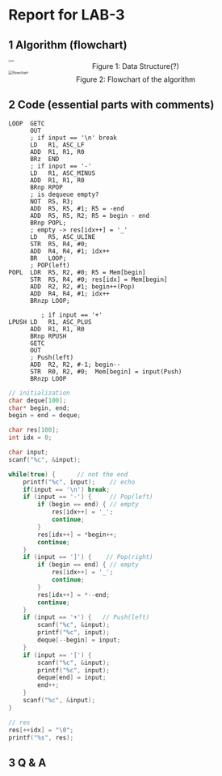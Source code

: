 # Report for LAB-3

## 1 Algorithm (flowchart)

<img src="/Users/shen/Desktop/data.jpeg" alt="data" style="zoom: 25%;" />

<center>Figure 1: Data Structure(?)</center>

<img src="/Users/shen/Desktop/flowchart.png" alt="flowchart" style="zoom:50%;" />

<center>Figure 2: Flowchart of the algorithm</center>

## 2 Code (essential parts with comments)

```assembly
LOOP  GETC
      OUT
      ; if input == '\n' break
      LD   R1, ASC_LF
      ADD  R1, R1, R0
      BRz  END
      ; if input == '-'
      LD   R1, ASC_MINUS
      ADD  R1, R1, R0
      BRnp RPOP
      ; is dequeue empty?
      NOT  R5, R3;
      ADD  R5, R5, #1; R5 = -end
      ADD  R5, R5, R2; R5 = begin - end
      BRnp POPL;
      ; empty -> res[idx++] = '_'
      LD   R5, ASC_ULINE
      STR  R5, R4, #0;
      ADD  R4, R4, #1; idx++
      BR   LOOP;
      ; POP(left)
POPL  LDR  R5, R2, #0; R5 = Mem[begin]
      STR  R5, R4, #0; res[idx] = Mem[begin]
      ADD  R2, R2, #1; begin++(Pop)
      ADD  R4, R4, #1; idx++
      BRnzp LOOP;

		 ; if input == '+'
LPUSH LD   R1, ASC_PLUS
      ADD  R1, R1, R0
      BRnp RPUSH
      GETC
      OUT
      ; Push(left)
      ADD  R2, R2, #-1; begin--
      STR  R0, R2, #0;  Mem[begin] = input(Push)
      BRnzp LOOP
```



```c
// initialization
char deque[100];
char* begin, end;
begin = end = deque;

char res[100];
int idx = 0;

char input;
scanf("%c", &input);

while(true) {      // not the end
    printf("%c", input);    // echo
    if(input == '\n') break;
    if (input == '-') {     // Pop(left)
        if (begin == end) { // empty
            res[idx++] = '_';
            continue;
        }
        res[idx++] = *begin++;
        continue;
    }
    if (input == ']') {    // Pop(right)
        if (begin == end) { // empty
            res[idx++] = '_';
            continue;
        }
        res[idx++] = *--end;
        continue;
    }
    if (input == '+') {   // Push(left)
        scanf("%c", &input);
        printf("%c", input);
        deque[--begin] = input;
    }
    if (input == '[') {
        scanf("%c", &input);
        printf("%c", input);
        deque[end] = input;
        end++;
    }
    scanf("%c", &input);
}

// res
res[++idx] = "\0";
printf("%s", res);
```

## 3 Q & A